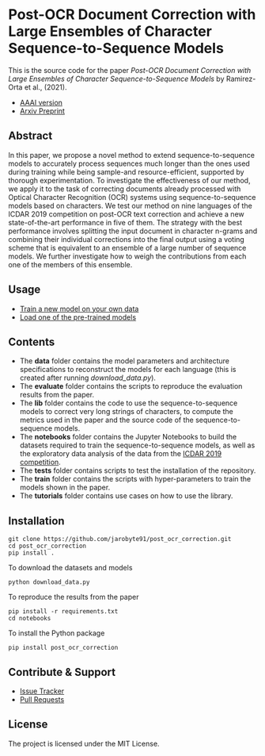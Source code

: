# Post-OCR Document Correction with Large Ensembles of Character Sequence-to-Sequence Models 

This is the source code for the paper *Post-OCR Document Correction with Large Ensembles of Character Sequence-to-Sequence Models* by Ramirez-Orta et al., (2021).

* [AAAI version](https://ojs.aaai.org/index.php/AAAI/article/view/21369)
* [Arxiv Preprint](https://arxiv.org/abs/2109.06264) 

## Abstract

In this paper, we propose a novel method to extend sequence-to-sequence models to accurately process sequences much longer than the ones used during training while being sample-and resource-efficient, supported by thorough experimentation. To investigate the effectiveness of our method, we apply it to the task of correcting documents already processed with Optical Character Recognition (OCR) systems using sequence-to-sequence models based on characters. We test our method on nine languages of the ICDAR 2019 competition on post-OCR text correction and achieve a new state-of-the-art performance in five of them. The strategy with the best performance involves splitting the input document in character n-grams and combining their individual corrections into the final output using a voting scheme that is equivalent to an ensemble of a large number of sequence models. We further investigate how to weigh the contributions from each one of the members of this ensemble.

## Usage

* [Train a new model on your own data](tutorials/new_model.ipynb)
* [Load one of the pre-trained models](tutorials/load_model.ipynb)

## Contents

* The **data** folder contains the model parameters and architecture specifications to reconstruct the models for each language (this is created after running *download_data.py*).
* The **evaluate** folder contains the scripts to reproduce the evaluation results from the paper.
* The **lib** folder contains the code to use the sequence-to-sequence models to correct very long strings of characters, to compute the metrics used in the paper and the source code of the sequence-to-sequence models.
* The **notebooks** folder contains the Jupyter Notebooks to build the datasets required to train the sequence-to-sequence models, as well as the exploratory data analysis of the data from the [ICDAR 2019 competition](https://sites.google.com/view/icdar2019-postcorrectionocr).
* The **tests** folder contains scripts to test the installation of the repository.
* The **train** folder contains the scripts with hyper-parameters to train the models shown in the paper.
* The **tutorials** folder contains use cases on how to use the library.

## Installation

    git clone https://github.com/jarobyte91/post_ocr_correction.git
    cd post_ocr_correction
    pip install .
    
To download the datasets and models

    python download_data.py
    
To reproduce the results from the paper

    pip install -r requirements.txt
    cd notebooks

To install the Python package

    pip install post_ocr_correction

## Contribute & Support

* [Issue Tracker](https://github.com/jarobyte91/post_ocr_correction/issues)
* [Pull Requests](https://github.com/jarobyte91/post_ocr_correction/pulls)

## License

The project is licensed under the MIT License.

